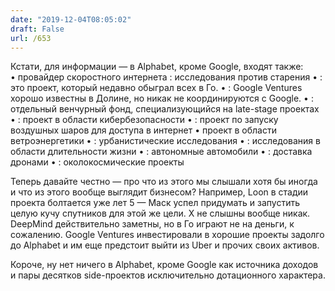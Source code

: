 ```yaml
---
date: "2019-12-04T08:05:02"
draft: False
url: /653
---
```


Кстати, для информации — в Alphabet, кроме Google, входят также:
• провайдер скоростного интернета
: исследования против старения
• : это проект, который недавно обыграл всех в Го. 
• : Google Ventures хорошо известны в Долине, но никак не координируются с Google. 
• : отдельный венчурный фонд, специализующийся на late-stage проектах
• : проект в области кибербезопасности
• : проект по запуску воздушных шаров для доступа в интернет
• проект в области ветроэнергетики
• : урбанистические исследования
• : исследования в области длительности жизни
• : автономные автомобили
• : доставка дронами
• : околокосмические проекты

Теперь давайте честно — про что из этого мы слышали хотя бы иногда и что из этого вообще выглядит бизнесом? Например, Loon в стадии проекта болтается уже лет 5 — Маск успел придумать и запустить целую кучу спутников для этой же цели. X не слышны вообще никак. DeepMind действительно заметны, но в Го играют не на деньги, к сожалению. Google Ventures инвестировали в хорошие проекты задолго до Alphabet и им еще предстоит выйти из Uber и прочих своих активов.

Короче, ну нет ничего в Alphabet, кроме Google как источника доходов и пары десятков side-проектов исключительно дотационного характера.
